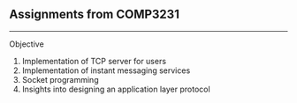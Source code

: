 ## Assignments from COMP3231 
-------------------------------
Objective  
1. Implementation of TCP server for users  
2. Implementation of instant messaging services  
3. Socket programming  
4. Insights into designing an application layer protocol  
  

        